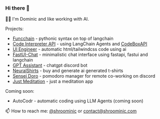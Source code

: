 ### Hi there 👋

<!--
**shroominic/shroominic** is a ✨ _special_ ✨ repository because its `README.md` (this file) appears on your GitHub profile.
-->
👨‍💻 I'm Dominic and like working with AI.

Projects:
- [Funcchain](https://github.com/shroominic/funcchain) - pythonic syntax on top of langchain
- [Code Interpreter API](https://github.com/shroominic/codeinterpreter-api) - using LangChain Agents and [CodeBoxAPI](https://github.com/shroominic/codebox-api)
- [UI Engineer](https://ui.engineer) - automatic html/tailwindcss code using ai
- [FastUI-Chat](https://github.com/shroominic/) - minimalistic chat interface using fastapi, fastui and langchain
- [GPT Assistant](https://gptassistant.app) - chatgpt discord bot
- [NeuralShirts](https://neuralshirts.com) - buy and generate ai generated t-shirts
- [Sensei Doro](https://top.gg/bot/928304609636794388) - pomodoro manager for remote co-working on discord
- [Just Meditation](https://github.com/shroominic/just_meditation) - just a meditation app

Coming soon:
- AutoCodr - automatic coding using LLM Agents (coming soon)

📫 How to reach me: [@shroominic](https://x.com/shroominic) or [contact@shroominic.com](mailto:contact@shroominic.com)

<!--
<br/>

<a href="https://shroominic.com">
  <img alt="shroominic.com" src="https://awesome-github-stats.azurewebsites.net/user-stats/shroominic?cardType=github&theme=github-dark&showIcons=false&preferLogin=true" />
</a>
!-->
